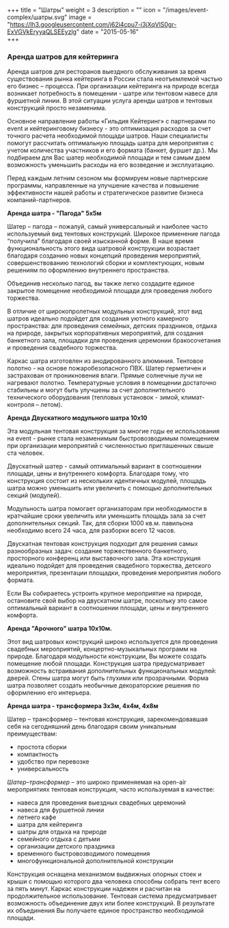 +++
title = "Шатры"
weight = 3
description = ""
icon = "/images/event-complex/шатры.svg"
image = "https://lh3.googleusercontent.com/j62i4cpu7-i3jXqVlS0gr-ExVGVkEryyaQLSEEyzlg"
date = "2015-05-16"  
+++

### Аренда шатров для кейтеринга

Аренда шатров для ресторанов выездного обслуживания за время существования  рынка кейтеринга в России стала неотъемлемой частью его бизнес – процесса. При организации кейтеринга на природе всегда возникает потребность в помещении - шатре или тентовом навесе для фуршетной линии. В этой ситуации услуга аренды шатров и тентовых конструкций просто незаменима.

Основное направление работы «Гильдия Кейтеринг» с партнерами по event и кейтеринговому бизнесу - это оптимизация расходов за счет точного расчета необходимой площади шатров. Наши специалисты помогут рассчитать оптимальную площадь шатра для мероприятия с учетом количества участников и его формата (банкет, фуршет  др.). Мы подбираем для Вас шатер необходимой площади и тем самым даем возможность уменьшить расходы на его возведение и эксплуатацию.

Перед каждым летним сезоном мы формируем новые партнерские программы, направленные на улучшение качества и повышение эффективности нашей работы и стратегическое развитие бизнеса компаний-партнеров.

**Аренда шатра - "Пагода" 5х5м**

Шатер – пагода – пожалуй, самый универсальный и наиболее часто используемый вид тентовых конструкций. Широкое применение пагода “получила” благодаря своей изысканной форме. В наше время функциональность этого вида шатровой конструкции возрастает благодаря созданию новых концепций проведения мероприятий, совершенствованию технологий сборки и комплектующих, новым решениям по оформлению внутреннего пространства.

Объединив несколько пагод, вы также легко создадите единое закрытое помещение необходимой площади для проведения любого торжества.

В отличие от широкопролетных модульных конструкций, этот вид шатров идеально подойдет для создания уютного камерного пространства: для проведения семейных, детских праздников, отдыха на природе, закрытых корпоративных мероприятий, для создания банкетного зала, площадки для проведения церемонии бракосочетания и проведения свадебного торжества.

Каркас шатра изготовлен из анодированного алюминия. Тентовое полотно - на основе пожаробезопасного ПВХ. Шатер герметичен и застрахован от проникновения влаги. Прямые солнечные лучи не нагревают полотно. Температурные условия в помещении достаточно стабильны и могут быть улучшены за счет дополнительного технического оборудования (тепловых установок - зимой, климат-контроля – летом).

**Аренда Двускатного модульного шатра 10х10**

Эта модульная тентовая конструкция за многие годы ее использования на event - рынке стала незаменимым быстровозводимым помещением при организации мероприятий с численностью приглашенных свыше ста человек.

Двускатный шатер - самый оптимальный вариант в соотношении площади, цены и внутреннего комфорта. Благодаря тому, что конструкция состоит из нескольких идентичных модулей, площадь шатра можно уменьшить или увеличить с помощью дополнительных секций (модулей).

Модульность шатра помогает организаторам при необходимости в кратчайшие сроки увеличить или уменьшить площадь зала за счет дополнительных секций. Так, для сборки 1000 кв.м. павильона необходимо всего 24 часа, для разборки всего 12 часов.

Двускатная тентовая конструкция подходит для решения самых разнообразных задач: создание торжественного банкетного, просторного конференц или выставочного зала. Эта конструкция идеально подойдет для проведения свадебного торжества, детского мероприятия, презентации площадки, проведения мероприятия любого формата.

Если Вы собираетесь устроить крупное мероприятие на природе, остановите свой выбор на двускатном шатре, поскольку это самое оптимальный вариант в соотношении площади, цены и внутреннего комфорта.

**Аренда "Арочного" шатра 10х10м.**

Этот вид шатровых конструкций широко используется для проведения свадебных мероприятий, концертно-музыкальных программ на природе. Благодаря модульности конструкции, Вы можете создать помещение любой площади. Конструкция шатра предусматривает возможность встраивания дополнительных функциональных модулей: дверей. Стены шатра могут быть глухими или прозрачными. Форма шатра позволяет создать необычные декораторские решения по оформлению его интерьера.

**Аренда шатра - трансформера 3х3м, 4х4м, 4х8м**

Шатер – трансформер – тентовая конструкция, зарекомендовавшая себя на сегодняшний день благодаря своим уникальным преимуществам:

 - простота сборки
- компактность
- удобство при перевозке
- универсальность

_Шатер–трансформер_ – это широко применяемая на open-air мероприятиях тентовая конструкция, часто используемая в качестве:

- навеса для проведения выездных свадебных церемоний
- навеса для фуршетной линии
- летнего кафе
- шатра для кейтеринга
- шатры для отдыха на природе
- семейного отдыха с детьми
- организации детского праздника
- временного быстровозводимого помещения
- многофункциональной дополнительной конструкции

Конструкция оснащена механизмом выдвижных опорных стоек и крыши с помощью которого два человека способны собрать тент всего за пять минут. Каркас конструкции надежен и расчитан на продолжительное использование. Тентовая система предусматривает возможность объединение двух или более конструкций. В результате их объединения Вы получаете единое пространство необходимой площади.
